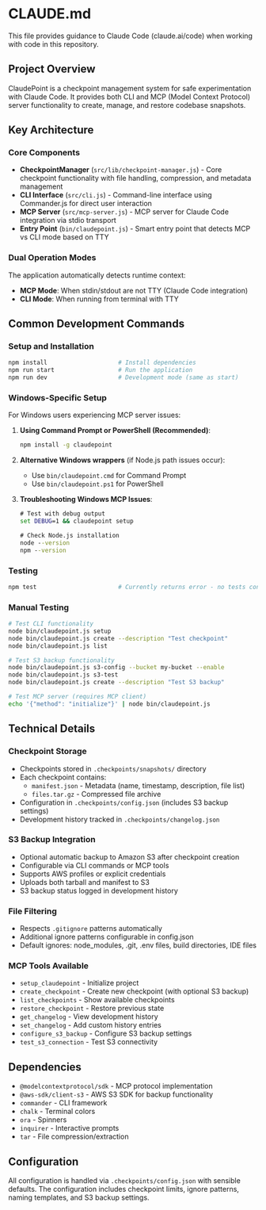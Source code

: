 # CLAUDE.md

This file provides guidance to Claude Code (claude.ai/code) when working with code in this repository.

## Project Overview

ClaudePoint is a checkpoint management system for safe experimentation with Claude Code. It provides both CLI and MCP (Model Context Protocol) server functionality to create, manage, and restore codebase snapshots.

## Key Architecture

### Core Components

- **CheckpointManager** (`src/lib/checkpoint-manager.js`) - Core checkpoint functionality with file handling, compression, and metadata management
- **CLI Interface** (`src/cli.js`) - Command-line interface using Commander.js for direct user interaction
- **MCP Server** (`src/mcp-server.js`) - MCP server for Claude Code integration via stdio transport
- **Entry Point** (`bin/claudepoint.js`) - Smart entry point that detects MCP vs CLI mode based on TTY

### Dual Operation Modes

The application automatically detects runtime context:
- **MCP Mode**: When stdin/stdout are not TTY (Claude Code integration)
- **CLI Mode**: When running from terminal with TTY

## Common Development Commands

### Setup and Installation
```bash
npm install                    # Install dependencies
npm run start                  # Run the application
npm run dev                    # Development mode (same as start)
```

### Windows-Specific Setup
For Windows users experiencing MCP server issues:

1. **Using Command Prompt or PowerShell (Recommended)**:
   ```cmd
   npm install -g claudepoint
   ```

2. **Alternative Windows wrappers** (if Node.js path issues occur):
   - Use `bin/claudepoint.cmd` for Command Prompt
   - Use `bin/claudepoint.ps1` for PowerShell

3. **Troubleshooting Windows MCP Issues**:
   ```cmd
   # Test with debug output
   set DEBUG=1 && claudepoint setup
   
   # Check Node.js installation
   node --version
   npm --version
   ```

### Testing
```bash
npm test                       # Currently returns error - no tests configured
```

### Manual Testing
```bash
# Test CLI functionality
node bin/claudepoint.js setup
node bin/claudepoint.js create --description "Test checkpoint"
node bin/claudepoint.js list

# Test S3 backup functionality
node bin/claudepoint.js s3-config --bucket my-bucket --enable
node bin/claudepoint.js s3-test
node bin/claudepoint.js create --description "Test S3 backup"

# Test MCP server (requires MCP client)
echo '{"method": "initialize"}' | node bin/claudepoint.js
```

## Technical Details

### Checkpoint Storage
- Checkpoints stored in `.checkpoints/snapshots/` directory
- Each checkpoint contains:
  - `manifest.json` - Metadata (name, timestamp, description, file list)
  - `files.tar.gz` - Compressed file archive
- Configuration in `.checkpoints/config.json` (includes S3 backup settings)
- Development history tracked in `.checkpoints/changelog.json`

### S3 Backup Integration
- Optional automatic backup to Amazon S3 after checkpoint creation
- Configurable via CLI commands or MCP tools
- Supports AWS profiles or explicit credentials
- Uploads both tarball and manifest to S3
- S3 backup status logged in development history

### File Filtering
- Respects `.gitignore` patterns automatically
- Additional ignore patterns configurable in config.json
- Default ignores: node_modules, .git, .env files, build directories, IDE files

### MCP Tools Available
- `setup_claudepoint` - Initialize project
- `create_checkpoint` - Create new checkpoint (with optional S3 backup)
- `list_checkpoints` - Show available checkpoints
- `restore_checkpoint` - Restore previous state
- `get_changelog` - View development history
- `set_changelog` - Add custom history entries
- `configure_s3_backup` - Configure S3 backup settings
- `test_s3_connection` - Test S3 connectivity

## Dependencies

- `@modelcontextprotocol/sdk` - MCP protocol implementation
- `@aws-sdk/client-s3` - AWS S3 SDK for backup functionality
- `commander` - CLI framework
- `chalk` - Terminal colors
- `ora` - Spinners
- `inquirer` - Interactive prompts
- `tar` - File compression/extraction

## Configuration

All configuration is handled via `.checkpoints/config.json` with sensible defaults. The configuration includes checkpoint limits, ignore patterns, naming templates, and S3 backup settings.
